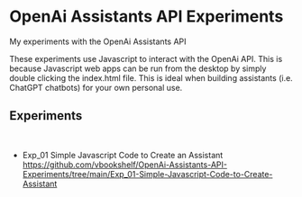 # OpenAi Assistants API Experiments
My experiments with the OpenAi Assistants API

These experiments use Javascript to interact with the OpenAi API. This is because Javascript web apps can be run from the desktop by simply double clicking the index.html file. This is ideal when building assistants (i.e. ChatGPT chatbots) for your own personal use.


## Experiments
<br>

- Exp_01 Simple Javascript Code to Create an Assistant<br>
https://github.com/vbookshelf/OpenAi-Assistants-API-Experiments/tree/main/Exp_01-Simple-Javascript-Code-to-Create-Assistant
